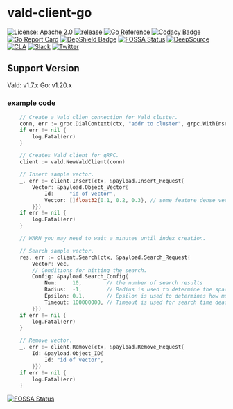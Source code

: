 # vald-client-go
[![License: Apache 2.0](https://img.shields.io/github/license/vdaas/vald-client-go.svg?style=flat-square)](https://opensource.org/licenses/Apache-2.0)
[![release](https://img.shields.io/github/release/vdaas/vald-client-go.svg?style=flat-square)](https://github.com/vdaas/vald-client-go/releases/latest)
[![Go Reference](https://pkg.go.dev/badge/github.com/vdaas/vald-client-go.svg)](https://pkg.go.dev/github.com/vdaas/vald-client-go)
[![Codacy Badge](https://img.shields.io/codacy/grade/a6e544eee7bc49e08a000bb10ba3deed?style=flat-square)](https://www.codacy.com/app/i.can.feel.gravity/vald?utm_source=github.com&utm_medium=referral&utm_content=vdaas/vald&utm_campaign=Badge_Grade)
[![Go Report Card](https://goreportcard.com/badge/github.com/vdaas/vald-client-go?style=flat-square)](https://goreportcard.com/report/github.com/vdaas/vald-client-go)
[![DepShield Badge](https://depshield.sonatype.org/badges/vdaas/vald-client-go/depshield.svg?style=flat-square)](https://depshield.github.io)
[![FOSSA Status](https://app.fossa.com/api/projects/custom%2B21465%2Fvald-client-go.svg?type=small)](https://app.fossa.com/projects/custom%2B21465%2Fvald-client-go?ref=badge_small)
[![DeepSource](https://static.deepsource.io/deepsource-badge-light-mini.svg)](https://deepsource.io/gh/vdaas/vald-client-go/?ref=repository-badge)
[![CLA](https://cla-assistant.io/readme/badge/vdaas/vald-client-go?&style=flat-square)](https://cla-assistant.io/vdaas/vald-client-go)
[![Slack](https://img.shields.io/badge/slack-join-brightgreen?logo=slack&style=flat-square)](https://join.slack.com/t/vald-community/shared_invite/zt-db2ky9o4-R_9p2sVp8xRwztVa8gfnPA)
[![Twitter](https://img.shields.io/badge/twitter-follow-blue?logo=twitter&style=flat-square)](https://twitter.com/vdaas_vald)

## Support Version
Vald: v1.7.x
Go: v1.20.x

### example code

```go
	// Create a Vald clien connection for Vald cluster.
	conn, err := grpc.DialContext(ctx, "addr to cluster", grpc.WithInsecure())
	if err != nil {
		log.Fatal(err)
	}

	// Creates Vald client for gRPC.
	client := vald.NewValdClient(conn)

	// Insert sample vector.
	_, err := client.Insert(ctx, &payload.Insert_Request{
		Vector: &payload.Object_Vector{
			Id:     "id of vector",
			Vector: []float32{0.1, 0.2, 0.3}, // some feature dense vector here.
		}})
	if err != nil {
		log.Fatal(err)
	}

	// WARN you may need to wait a minutes until index creation.

	// Search sample vector.
	res, err := client.Search(ctx, &payload.Search_Request{
		Vector: vec,
		// Conditions for hitting the search.
		Config: &payload.Search_Config{
			Num:     10,        // the number of search results
			Radius:  -1,        // Radius is used to determine the space of search candidate radius for neighborhood vectors. -1 means infinite circle.
			Epsilon: 0.1,       // Epsilon is used to determines how much to expand from search candidate radius.
			Timeout: 100000000, // Timeout is used for search time deadline. The unit is nano-seconds.
		}})
	if err != nil {
		log.Fatal(err)
	}

	// Remove vector.
	_, err := client.Remove(ctx, &payload.Remove_Request{
		Id: &payload.Object_ID{
			Id: "id of vector",
		}})
	if err != nil {
		log.Fatal(err)
	}
```

[![FOSSA Status](https://app.fossa.com/api/projects/custom%2B21465%2Fvald-client-go.svg?type=large)](https://app.fossa.com/projects/custom%2B21465%2Fvald-client-go?ref=badge_large)
